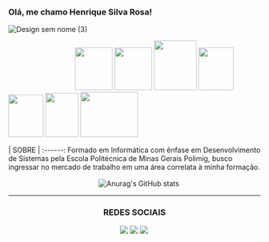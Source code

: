 ### Olá, me chamo Henrique Silva Rosa!
![Design sem nome (3)](https://github.com/HenriqueRosa2232/HenriqueRosa2232/assets/145032847/5d7e29bc-b420-417d-8b30-0a631619b435)
          
<div>ㅤㅤㅤㅤㅤㅤㅤㅤㅤㅤ
<img height=85px; width=75px; src="https://cdn.jsdelivr.net/gh/devicons/devicon/icons/csharp/csharp-original.svg" />
<img height=85px; width=75px; src="https://cdn.jsdelivr.net/gh/devicons/devicon/icons/cplusplus/cplusplus-original.svg" />
<img height=99px; width=85px; src="https://cdn.jsdelivr.net/gh/devicons/devicon/icons/java/java-original.svg" />
<img height=85px; width=70px; src="https://cdn.jsdelivr.net/gh/devicons/devicon/icons/html5/html5-original.svg" />
<img height=85px; width=70px; src="https://cdn.jsdelivr.net/gh/devicons/devicon/icons/css3/css3-original.svg" />
<img height=88px; width=66px; src="https://cdn.jsdelivr.net/gh/devicons/devicon/icons/javascript/javascript-original.svg" />
<img height=90px; width=115px; src="https://cdn.jsdelivr.net/gh/devicons/devicon/icons/mysql/mysql-original-wordmark.svg" />          
</div>

| SOBRE |
:------:
Formado em Informática com ênfase em Desenvolvimento de Sistemas pela Escola Politécnica de Minas Gerais Polimig, busco ingressar no mercado de trabalho em uma área correlata à minha formação.
 
ㅤㅤㅤㅤㅤㅤㅤㅤㅤㅤㅤㅤㅤㅤ![Anurag's GitHub stats](https://github-readme-stats.vercel.app/api?username=HenriqueRosa2232&show_icons=true&theme=synthwave)
<hr/>
<h3 align="center"> REDES SOCIAIS </h3>
ㅤㅤㅤㅤㅤㅤㅤㅤㅤㅤㅤㅤㅤㅤㅤㅤㅤ
<a href="https://wa.me/5531993408388"><img src="https://img.shields.io/badge/WhatsApp-25D366?style=for-the-badge&logo=whatsapp&logoColor=white"/></a>
<a href="mailto:hen.silvarosa@gmail.com"><img src="https://img.shields.io/badge/Gmail-D14836?style=for-the-badge&logo=gmail&logoColor=white"/></a>
<a href="https://www.linkedin.com/in/henriquesilvarosa/"><img src="https://img.shields.io/badge/LinkedIn-0077B5?style=for-the-badge&logo=linkedin&logoColor=white"/></a>
